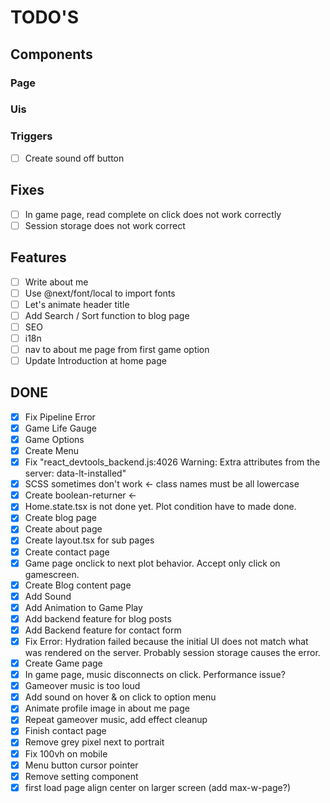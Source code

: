 # TODO'S

## Components

### Page

### Uis

### Triggers

- [ ] Create sound off button

## Fixes

- [ ] In game page, read complete on click does not work correctly
- [ ] Session storage does not work correct

## Features

- [ ] Write about me
- [ ] Use @next/font/local to import fonts
- [ ] Let's animate header title
- [ ] Add Search / Sort function to blog page
- [ ] SEO
- [ ] i18n
- [ ] nav to about me page from first game option
- [ ] Update Introduction at home page

## DONE

- [x] Fix Pipeline Error
- [x] Game Life Gauge
- [x] Game Options
- [x] Create Menu
- [x] Fix "react_devtools_backend.js:4026 Warning: Extra attributes from the server: data-lt-installed"
- [x] SCSS sometimes don't work <- class names must be all lowercase
- [x] Create boolean-returner <-
- [x] Home.state.tsx is not done yet. Plot condition have to made done.
- [x] Create blog page
- [x] Create about page
- [x] Create layout.tsx for sub pages
- [x] Create contact page
- [x] Game page onclick to next plot behavior. Accept only click on gamescreen.
- [x] Create Blog content page
- [x] Add Sound
- [x] Add Animation to Game Play
- [x] Add backend feature for blog posts
- [x] Add Backend feature for contact form
- [x] Fix Error: Hydration failed because the initial UI does not match what was rendered on the server. Probably session storage causes the error.
- [x] Create Game page
- [x] In game page, music disconnects on click. Performance issue?
- [x] Gameover music is too loud
- [x] Add sound on hover & on click to option menu
- [x] Animate profile image in about me page
- [x] Repeat gameover music, add effect cleanup
- [x] Finish contact page
- [x] Remove grey pixel next to portrait
- [x] Fix 100vh on mobile
- [x] Menu button cursor pointer
- [x] Remove setting component
- [x] first load page align center on larger screen (add max-w-page?)
